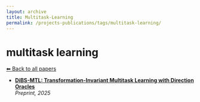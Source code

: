 ```yaml
---
layout: archive
title: Multitask-Learning
permalink: /projects-publications/tags/multitask-learning/
---
```


# multitask learning
[⬅ Back to all papers](../papers/)

- **[DiBS-MTL: Transformation-Invariant Multitask Learning with Direction Oracles](../papers.md)**  
  *Preprint, 2025*